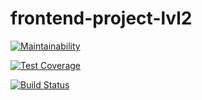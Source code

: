 # frontend-project-lvl2

[![Maintainability](https://api.codeclimate.com/v1/badges/968adb4773696b6c8767/maintainability)](https://codeclimate.com/github/floydezus/frontend-project-lvl2/maintainability)

[![Test Coverage](https://api.codeclimate.com/v1/badges/968adb4773696b6c8767/test_coverage)](https://codeclimate.com/github/floydezus/frontend-project-lvl2/test_coverage)

[![Build Status](https://travis-ci.org/floydezus/frontend-project-lvl2.svg?branch=master)](https://travis-ci.org/floydezus/frontend-project-lvl2)

